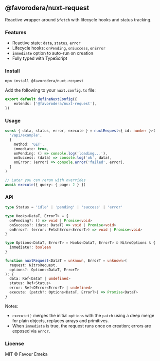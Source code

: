 ## @favorodera/nuxt-request

Reactive wrapper around `$fetch` with lifecycle hooks and status tracking.

### Features

- Reactive state: `data`, `status`, `error`
- Lifecycle hooks: `onPending`, `onSuccess`, `onError`
- `immediate` option to auto-run on creation
- Fully typed with TypeScript

### Install

```bash
npm install @favorodera/nuxt-request
```

Add the following to your `nuxt.config.ts` file:

```ts
export default defineNuxtConfig({
    extends: ['@favorodera/nuxt-request'],
})
```

### Usage

```ts
const { data, status, error, execute } = nuxtRequest<{ id: number }>(
  '/api/example',
  {
    method: 'GET',
    immediate: true,
    onPending: () => console.log('loading...'),
    onSuccess: (data) => console.log('ok', data),
    onError: (error) => console.error('failed', error),
  }
)

// Later you can rerun with overrides
await execute({ query: { page: 2 } })
```

### API

```ts
type Status = 'idle' | 'pending' | 'success' | 'error'

type Hooks<DataT, ErrorT> = {
  onPending?: () => void | Promise<void>
  onSuccess?: (data: DataT) => void | Promise<void>
  onError?: (error: FetchError<ErrorT>) => void | Promise<void>
}

type Options<DataT, ErrorT> = Hooks<DataT, ErrorT> & NitroOptions & {
  immediate?: boolean
}

function nuxtRequest<DataT = unknown, ErrorT = unknown>(
  request: NitroRequest,
  options?: Options<DataT, ErrorT>
): {
  data: Ref<DataT | undefined>
  status: Ref<Status>
  error: Ref<OError<ErrorT> | undefined>
  execute: (patch?: Options<DataT, ErrorT>) => Promise<DataT>
}
```

Notes:
- `execute()` merges the initial `options` with the `patch` using a deep merge for plain objects, replaces arrays and primitives.
- When `immediate` is true, the request runs once on creation; errors are exposed via `error`.

### License

MIT © Favour Emeka

